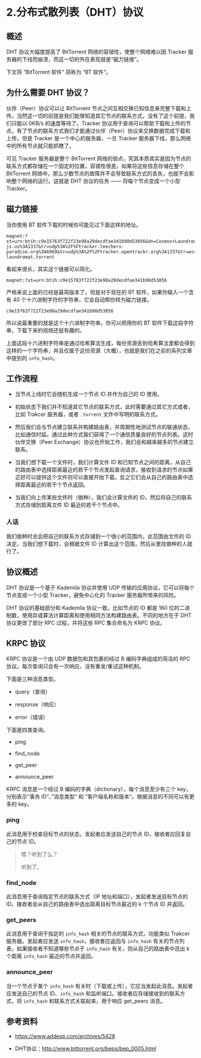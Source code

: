 # 2.分布式散列表（DHT）协议


## 概述

DHT 协议大幅度提高了 BitTorrent 网络的容错性，使整个网络难以因 Tracker 服务器的下线而崩溃，而这一切的外在表现就是“磁力链接”。

下文将 ”BitTorrent 软件“ 简称为 “BT 软件“。

## 为什么需要 DHT 协议？

伙伴（Peer）协议可以让 BitTorrent 节点之间互相交换已知信息来完整下载和上传。当然这一切的前提是我们能够知道其它节点的联系方式，没有了这个前提，我们只能以 0KB/s 的速度等待了。Tracker 协议用于查询可以帮助下载和上传的节点，有了节点的联系方式我们才能通过伙伴（Peer）协议来交换数据完成下载和上传。但是 Tracker 是一个中心的服务器，一旦 Tracker 服务器下线，那么网络中的所有节点就只能抓瞎了。

可见 Tracker 服务器是整个 BitTorrent 网络的弱点，究其本质其实是因为节点的联系方式都存储在一个固定的位置，容错性很差。如果将这些信息存储在整个 BitTorrent 网络中，那么少数节点的故障并不会导致联系方式的丢失，也就不会影响整个网络的运行。这就是 DHT 协议的任务 —— 将每个节点变成一个小型 Tracker。

## 磁力链接

当你使用 BT 软件下载的时候你可能见过下面这样的地址。
```
magnet:?xt=urn:btih:c9e15763f722f23e98a29decdfae341b98d53056&dn=Cosmos+Laundromat&tr=udp%3A%2F%2Fexplodie.org%3A6969&tr=udp%3A%2F%2Ftracker.coppersurfer.tk%3A6969&tr=udp%3A%2F%2Ftracker.empire-js.us%3A1337&tr=udp%3A%2F%Ftracker.leechers-paradise.org%3A6969&tr=udp%3A%2F%2Ftracker.opentrackr.org%3A1337&tr=wss%3A%2F%2Ftracker.btorrent.xyz&tr=wss%3A%2F%2Ftracker.fastcast.nz&tr=wss%3A%2F%2Ftracker.openwebtorrent.com&ws=https%3A%2F%2Fwebtorrent.io%2Ftorrents%2F&xs=https%3A%2F%2Fwebtorrent.io%2Ftorrents%2Fcosmos-laundromat.torrent
```
看起来很长，其实这个链接可以简化。
```
magnet:?xt=urn:btih:c9e15763f722f23e98a29decdfae341b98d53056
```
严格来说上面的已经是最简版本了，但是对于现在的 BT 软件，如果你输入一个含有 40 个十六进制字符的字符串，它会自动帮你转为磁力链接。
```
c9e15763f722f23e98a29decdfae341b98d53056
```
所以说最重要的就是这个十六进制字符串。你可以把用你的 BT 软件下载这段字符串，下载下来的视频还挺有趣的。

上面这段十六进制字符串是通过哈希算法生成，每份资源丢到哈希算法里都会得到这样的一个字符串，并且仅属于这份资源（大概），也就是我们在之前的系列文章中提到的 `info_hash`。

## 工作流程

*   当节点上线时它会随机生成一个节点 ID 并作为自己的 ID 使用。

*   初始状态下我们并不知道其它节点的联系方式，此时需要通过其它方式或者，比如 Trakcer 服务器，或者 `.torrent` 文件中写明的联系方式。

*   然后我们会与节点建立联系并构建路由表，并周期性地测试节点的联通状态，比如通信时延。通过此种方式我们获得了一个通信质量良好的节点列表。这时伙伴交换（Peer Exchange）协议也开始工作，我们会和越来越多的节点建立联系。

*   当我们想下载一个文件时，我们计算文件 ID 和已知节点之间的距离，从自己的路由表中选择距离最近的若干个节点发起查询请求，接收到请求的节点如果正好可以提供这个文件则可以直接开始下载，反之它们会从自己的路由表中选择距离最近的若干个节点返回。

*   当我们向上传某些文件时（做种），我们会计算文件的 ID，然后将自己的联系方式存储到距离文件 ID 最近的若干个节点中。

### 人话

我们做种时总会把自己的联系方式存储到一个很小的范围内，此范围由文件的 ID 决定。当我们想下载时，会根据文件 ID 计算出这个范围，然后从里找做种的人就行了。

## 协议概述

DHT 协议是一个基于 Kademila 协议并使用 UDP 传输的应用协议，它可以将每个节点变成一个小型 Tracker，避免中心化的 Tracker 服务器所带来的风险。

DHT 协议的基础部分和 Kademila 协议一致，比如节点的 ID 都是 160 位的二进制数，使用异或算法计算距离和使用相同方法构建路由表。不同的地方在于 DHT 协议更改了部分 RPC 过程，并将这些 RPC 集合命名为 KRPC 协议。

## KRPC 协议

KRPC 协议是一个由 UDP 数据包和其包裹的经过 B 编码字典组成的简洁的 RPC 协议。每次查询只会有一次响应，没有重发/重试这种机制。

下面是三种消息类型。

*   query（查询）

*   response（响应）

*   error（错误）

下面是四类查询。

*   ping

*   find_node

*   get_peer

*   announce_peer

KRPC 消息是一个经过 B 编码的字典（dictionary），每个消息至少有三个 key，分别表示”事务 ID“、”消息类型“ 和 ”客户端名称和版本“。根据消息的不同可以有更多的 key。

### ping

此消息用于检查目标节点的状态，发起者应发送自己的节点 ID，接收者应回复自己的节点 ID。

> 喂？听到了么？
>
>  听到了。

### find_node

此消息用于查询指定节点的联系方式（IP 地址和端口），发起者发送目标节点的 ID，接收者会从自己的路由表中选出距离目标节点最近的 k 个节点 ID 并返回。

### get_peers

此消息用于查询于指定的 `info_hash` 相关的节点的联系方式，功能类似 Trakcer 服务器。发起者应发送 `info_hash`，接收者应返回与 `info_hash` 有关的节点列表，如果接收者不知道哪些节点于 `info_hash` 有关，则从自己的路由表中选出 k 个距离 `info_hash` 最近的节点并返回。

### announce_peer

当一个节点于某个 `info_hash` 有关时（下载或上传），它应当发起此消息。发起者应发送自己的节点 ID、`info_hash` 和监听端口。接收者应存储接收到的联系方式，将 `info_hash` 和联系方式关联起来，用于响应 get_peers 消息。

## 参考资料

*   https://www.addesp.com/archives/5428

*   DHT协议：http://www.bittorrent.org/beps/bep_0005.html